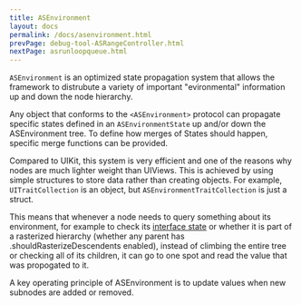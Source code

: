 ```yaml
---
title: ASEnvironment
layout: docs
permalink: /docs/asenvironment.html
prevPage: debug-tool-ASRangeController.html
nextPage: asrunloopqueue.html
---
```


`ASEnvironment` is an optimized state propagation system that allows the framework to distrubute a variety of important "evironmental" information up and down the node hierarchy. 

Any object that conforms to the `<ASEnvironment>` protocol can propagate specific states defined in an `ASEnvironmentState` up and/or down the ASEnvironment tree. To define how merges of States should happen, specific merge functions can be provided.

Compared to UIKit, this system is very efficient and one of the reasons why nodes are much lighter weight than UIViews. This is achieved by using simple structures to store data rather than creating objects. For example, `UITraitCollection` is an object, but `ASEnvironmentTraitCollection` is just a struct. 

This means that whenever a node needs to query something about its environment, for example to check its [interface state](http://asyncdisplaykit.org/docs/intelligent-preloading.html#interface-state-ranges) or whether it is part of a rasterized hierarchy (whether any parent has .shouldRasterizeDescendents enabled), instead of climbing the entire tree or checking all of its children, it can go to one spot and read the value that was propogated to it. 

A key operating principle of ASEnvironment is to update values when new subnodes are added or removed. 

